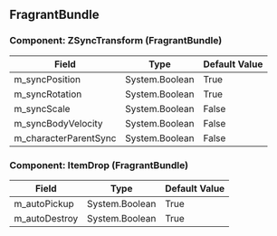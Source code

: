 ## FragrantBundle

### Component: ZSyncTransform (FragrantBundle)

|Field|Type|Default Value|
|-----|----|-------------|
|m_syncPosition|System.Boolean|True|
|m_syncRotation|System.Boolean|True|
|m_syncScale|System.Boolean|False|
|m_syncBodyVelocity|System.Boolean|False|
|m_characterParentSync|System.Boolean|False|

### Component: ItemDrop (FragrantBundle)

|Field|Type|Default Value|
|-----|----|-------------|
|m_autoPickup|System.Boolean|True|
|m_autoDestroy|System.Boolean|True|


